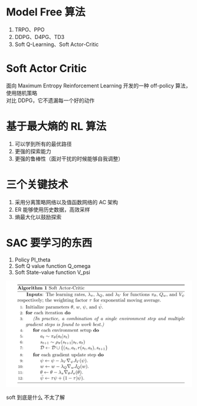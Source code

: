# Model Free 算法

1. TRPO、PPO
2. DDPG、D4PG、TD3
3. Soft Q-Learning、Soft Actor-Critic

# Soft Actor Critic

面向 Maximum Entropy Reinforcement Learning 开发的一种 off-policy 算法，使用随机策略  
对比 DDPG，它不遗漏每一个好的动作

# 基于最大熵的 RL 算法

1. 可以学到所有的最优路径
2. 更强的探索能力
3. 更强的鲁棒性（面对干扰的时候能够自我调整）

# 三个关键技术

1. 采用分离策略网络以及值函数网络的 AC 架构
2. ER 能够使用历史数据，高效采样
3. 熵最大化以鼓励探索

# SAC 要学习的东西

1. Policy PI_theta
2. Soft Q value function Q_omega
3. Soft State-value function V_psi

![](./SAC_algo.png)

soft 到底是什么 不太了解
